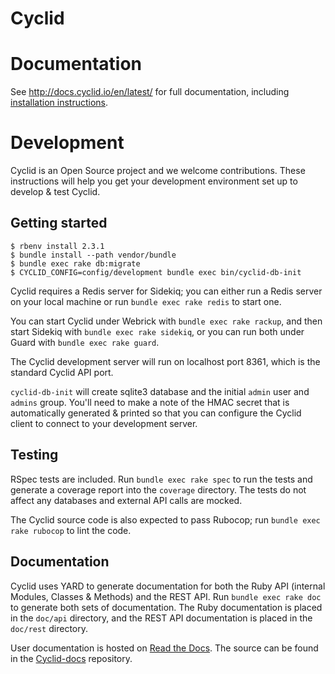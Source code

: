 Cyclid
======
# Documentation

See http://docs.cyclid.io/en/latest/ for full documentation, including [installation instructions](http://docs.cyclid.io/en/latest/server.html#installation).

# Development

Cyclid is an Open Source project and we welcome contributions. These instructions will help you get your development environment set up to develop & test Cyclid.

## Getting started
```
$ rbenv install 2.3.1
$ bundle install --path vendor/bundle
$ bundle exec rake db:migrate
$ CYCLID_CONFIG=config/development bundle exec bin/cyclid-db-init
```
Cyclid requires a Redis server for Sidekiq; you can either run a Redis server on your local machine or run `bundle exec rake redis` to start one.

You can start Cyclid under Webrick with `bundle exec rake rackup`, and then start Sidekiq with `bundle exec rake sidekiq`, or you can run both under Guard with `bundle exec rake guard`.

The Cyclid development server will run on localhost port 8361, which is the standard Cyclid API port.

`cyclid-db-init` will create sqlite3 database and the initial `admin` user and `admins` group. You'll need to make a note of the HMAC secret that is automatically generated & printed so that you can configure the Cyclid client to connect to your development server.

## Testing

RSpec tests are included. Run `bundle exec rake spec` to run the tests and generate a coverage report into the `coverage` directory. The tests do not affect any databases and external API calls are mocked.

The Cyclid source code is also expected to pass Rubocop; run `bundle exec rake rubocop` to lint the code.

## Documentation

Cyclid uses YARD to generate documentation for both the Ruby API (internal Modules, Classes & Methods) and the REST API. Run `bundle exec rake doc` to generate both sets of documentation. The Ruby documentation is placed in the `doc/api` directory, and the REST API documentation is placed in the `doc/rest` directory.

User documentation is hosted on [Read the Docs](https://readthedocs.org). The source can be found in the [Cyclid-docs](https://github.com/Cyclid/Cyclid-docs) repository.

